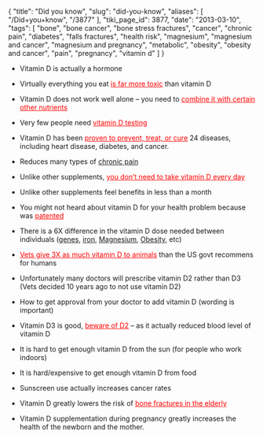 {
    "title": "Did you know",
    "slug": "did-you-know",
    "aliases": [
        "/Did+you+know",
        "/3877"
    ],
    "tiki_page_id": 3877,
    "date": "2013-03-10",
    "tags": [
        "bone",
        "bone cancer",
        "bone stress fractures",
        "cancer",
        "chronic pain",
        "diabetes",
        "falls fractures",
        "health risk",
        "magnesium",
        "magnesium and cancer",
        "magnesium and pregnancy",
        "metabolic",
        "obesity",
        "obesity and cancer",
        "pain",
        "pregnancy",
        "vitamin d"
    ]
}


* Vitamin D is actually a hormone

* Virtually everything you eat <a href="/posts/is-far-more-toxic" style="color: red; text-decoration: underline;" title="This link has an unknown page_id: 898">is far more toxic</a> than vitamin D

* Vitamin D does not work well alone – you need to <a href="/posts/combine-it-with-certain-other-nutrients" style="color: red; text-decoration: underline;" title="This link has an unknown page_id: 1270">combine it with certain other nutrients</a>

* Very few people need <a href="/posts/vitamin-d-testing" style="color: red; text-decoration: underline;" title="This link has an unknown page_id: 266">vitamin D testing</a>

* Vitamin D has been <a href="/posts/proven-to-prevent-treat-or-cure" style="color: red; text-decoration: underline;" title="This link has an unknown page_id: 1336">proven to prevent, treat, or cure</a> 24 diseases, including heart disease, diabetes, and cancer.

* Reduces many types of [chronic pain](/categories/chronic-pain)

* Unlike other supplements, <a href="/posts/you-dont-need-to-take-vitamin-d-every-day" style="color: red; text-decoration: underline;" title="This link has an unknown page_id: 2475">you don’t need to take vitamin D every day</a>

* Unlike other supplements feel benefits in less than a month

* You might not heard about vitamin D for your health problem because was <a href="/posts/patented" style="color: red; text-decoration: underline;" title="This link has an unknown page_id: 972">patented</a>

* There is a 6X difference in the vitamin D dose needed between individuals ([genes](https://www.VitaminDWiki.com/Genetics), [iron](/categories/iron), [Magnesium](/categories/magnesium), [Obesity](/categories/obesity), etc)

* <a href="/posts/vets-give-3x-as-much-vitamin-d-to-animals" style="color: red; text-decoration: underline;" title="This link has an unknown page_id: 17">Vets give 3X as much vitamin D to animals</a> than the US govt recommens for humans

* Unfortunately many doctors will prescribe vitamin D2 rather than D3 (Vets decided 10 years ago to not use vitamin D2)

* How to get approval from your doctor to add vitamin D (wording is important)

* Vitamin D3 is good, <a href="/posts/beware-of-d2" style="color: red; text-decoration: underline;" title="This link has an unknown page_id: 2138">beware of D2</a> – as it actually reduced blood level of vitamin D

* It is hard to get enough vitamin D from the sun (for people who work indoors)

* It is hard/expensive to get enough vitamin D from food

* Sunscreen use actually increases cancer rates

* Vitamin D greatly lowers the risk of <a href="/posts/bone-fractures-in-the-elderly" style="color: red; text-decoration: underline;" title="This link has an unknown page_id: 1260">bone fractures in the elderly</a>

* Vitamin D supplementation during pregnancy greatly increases the health of the newborn and the mother.